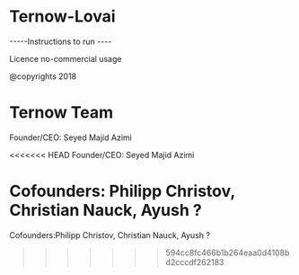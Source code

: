 # Ternow-Lovai

-----Instructions to run ----

Licence no-commercial usage

@copyrights 2018
# Ternow Team
Founder/CEO: Seyed Majid Azimi

<<<<<<< HEAD
Founder/CEO: Seyed Majid Azimi

Cofounders: Philipp Christov, Christian Nauck, Ayush ?
=======
Cofounders:Philipp Christov, Christian Nauck, Ayush ?
>>>>>>> 594cc8fc466b1b264eaa0d4108bd2cccdf262183
